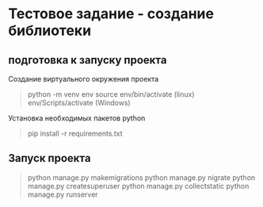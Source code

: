Тестовое задание - создание библиотеки
============================================================================

подготовка к запуску проекта
-----------------------------------------------------------------------------
Создание виртуального окружения проекта
> python -m venv env
> source env/bin/activate (linux)
> env/Scripts/activate (Windows)

Установка необходимых пакетов python
> pip install -r requirements.txt

Запуск проекта
------------------------------------------------------------------------------
> python manage.py makemigrations
> python manage.py nigrate
> python manage.py createsuperuser 
> python manage.py collectstatic 
> python manage.py runserver 



